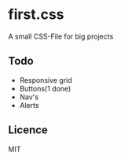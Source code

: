 # first.css
A small CSS-File for big projects

## Todo
* Responsive grid
* Buttons(1 done)
* Nav's
* Alerts

## Licence
MIT
